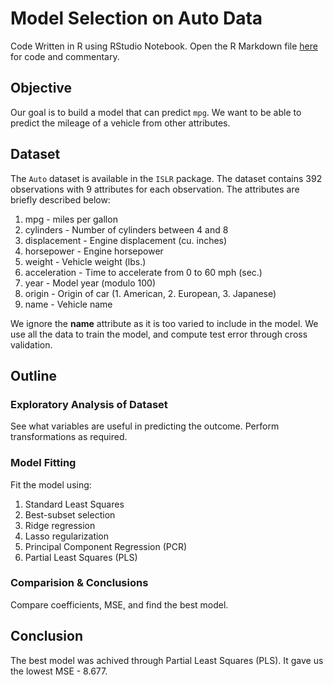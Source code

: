 # Model Selection on Auto Data

Code Written in R using RStudio Notebook. Open the R Markdown file [here](https://github.com/sshreyas999/Model-Selection-on-Auto-Data/blob/main/Model%20Selection%20on%20Auto%20Data.Rmd) for code and commentary.


## Objective  
Our goal is to build a model that can predict `mpg`. We want to be able to predict the mileage of a vehicle from other attributes.

## Dataset
The `Auto` dataset is available in the `ISLR` package. The dataset contains 392 observations with 9 attributes for each observation. The attributes are briefly described below:

1. mpg - miles per gallon
2. cylinders - Number of cylinders between 4 and 8
3. displacement - Engine displacement (cu. inches)
4. horsepower - Engine horsepower
5. weight - Vehicle weight (lbs.)
6. acceleration - Time to accelerate from 0 to 60 mph (sec.)
7. year - Model year (modulo 100)
8. origin - Origin of car (1. American, 2. European, 3. Japanese)
9. name - Vehicle name

We ignore the **name** attribute as it is too varied to include in the model. We use all the data to train the model, and compute test error through cross validation.

## Outline  
### Exploratory Analysis of Dataset
See what variables are useful in predicting the outcome. Perform transformations as required.
### Model Fitting
Fit the model using:
1. Standard Least Squares  
2. Best-subset selection
3. Ridge regression
4. Lasso regularization
5. Principal Component Regression (PCR)
6. Partial Least Squares (PLS)
### Comparision & Conclusions
Compare coefficients, MSE, and find the best model.

## Conclusion
The best model was achived through Partial Least Squares (PLS). It gave us the lowest MSE - 8.677.
